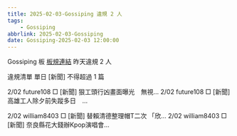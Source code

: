 ```yaml
---
title: 2025-02-03-Gossiping 違規 2 人
tags:
    - Gossiping
abbrlink: 2025-02-03-Gossiping
date: Gossiping-2025-02-03 12:00:00
---
```

Gossiping 板 [板規連結](https://www.ptt.cc/bbs/Gossiping/M.1637425085.A.07D.html)
昨天違規 2 人
<!-- more -->

違規清單
單日 [新聞] 不得超過 1 篇

2/02 future108 □ [新聞] 狠工頭行凶畫面曝光　無視…
2/02 future108 □ [新聞] 高雄工人除夕前失蹤多日　…

2/02 william8403 □ [新聞] 替賴清德整理帽T二次 「欣…
2/02 william8403 □ [新聞] 奈良縣花大錢辦Kpop演唱會…